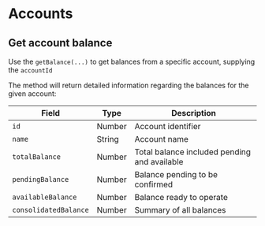 # Accounts

## Get account balance

Use the `getBalance(...)` to get balances from a specific account, supplying the `accountId`

The method will return detailed information regarding the balances for the given account:

| Field                 | Type   | Description                                  |
|-----------------------|--------|----------------------------------------------|
| `id`                  | Number | Account identifier                           |
| `name`                | String | Account name                                 |
| `totalBalance`        | Number | Total balance included pending and available |
| `pendingBalance`      | Number | Balance pending to be confirmed              |
| `availableBalance`    | Number | Balance ready to operate                     |
| `consolidatedBalance` | Number | Summary of all balances                      |



